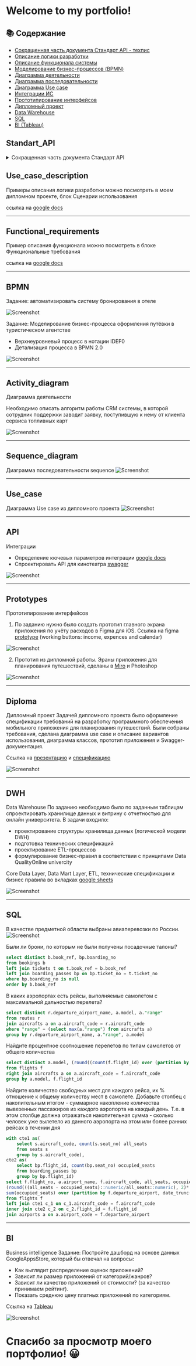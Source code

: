 <h1>Welcome to my portfolio!</h1>

## 📚 Содержание

- [Сокращенная часть документа Стандарт API - техпис](#Standart_API)
- [Описание логики разработки](#Use_case_description)
- [Описание функционала системы](#Functional_requirements)
- [Моделирование бизнес-процессов (BPMN)](#BPMN)
- [Диаграмма деятельности](#Activity_diagram)
- [Диаграмма последовательности](#Sequence_diagram)
- [Диаграмма Use case](#Use_case)
- [Интеграции ИС](#API)
- [Прототипирование интерфейсов](#Prototypes)
- [Дипломный проект](#Diploma)
- [Data Warehouse](#DWH)
- [SQL](#SQL)
- [BI (Tableau)](#BI)


## Standart_API
<details><summary>Сокращенная часть документа Стандарт API</summary>
	
## API design mandate

1. Оперируйте сущностями, а не имплементациями
1. Используйте операции для отображения статуса асинхронных действий
1. Думайте о безопасности своих интерфейсов так, как будто они доступны из интернета
1. Не используйте недокументированные интерфейсы (API) других команд
1. Не используйте API для которых не предоставляются гарантии доступности и совместимости
1. Не проксируйте в свой интерфейс сущности своих зависимостей
1. Не предоставляйте методы API меняющие состояние без авторизации
1. Не используйте RPC семантику в URL, оперируйте только REST сущностями или операциями
1. Используйте паттерн -- при выполнении сложных многосоставных операций
1. Используйте возврат объектов отслеживания асинхронных операций 
1. Все длительные асинхронные операции следует делать прерываемыми 
1. Не возвращайте в API ошибки, если пользовательский сценарий не окончен и их невозможно обработать

## Введение

**API** – это спецификация, описывающая как клиент должен формировать запросы на получение и изменение ресурсов, а сервер отвечать на эти запросы.

## Соглашения

В документах описывающих стандарты, используются модальные глаголы для обозначения уровня требований. Такие слова выделяются заглавными буквами. В этом документе определяется толкование этих глаголов и производных от них слов. 

- *НЕОБХОДИМО*

Или ТРЕБУЕТСЯ, НУЖНО и ДОЛЖЕН – для требований, которые являются абсолютно необходимыми в данном соглашении.

- *НЕДОПУСТИМО*

Или НЕ ПОЗВОЛЯЕТСЯ – абсолютный запрет в рамках соглашения.

- *СЛЕДУЕТ*

Или РЕКОМЕНДУЕТСЯ – для обозначения требований, от выполнения которых можно отказаться при наличии причин. Однако при этом, следует помнить о возможных проблемах и принимать взвешенное решение.

- *НЕ СЛЕДУЕТ*

Или НЕ РЕКОМЕНДУЕТСЯ – применительно к особенностям или функциям, которые допустимы и могут быть полезными, но могут вызывать проблемы. При реализации таких опций следует принимать взвешенное решение.

- *ВОЗМОЖНО*

Или НЕОБЯЗАТЕЛЬНЫЙ – обозначают элементы, реализация которых является необязательной. 

## Структура документа

В этом разделе описывается структура json-документа.

Если не указано иное, определенные здесь объекты, НЕ ДОЛЖНЫ содержать дополнительных параметров. Реализации клиента и сервера ДОЛЖНЫ игнорировать параметры, отличные от указанных.

### Типы параметров

|Тип |Описание|
|---|---|
|строка|строковое значение произвольной длины|
|число|целое число или число с плавающей точкой|
|Array&lt;type&gt;|Массив объектов типа type|
|null|Неопределенное (пустое) значение|
|boolean|Булево значение (true/false)|

### Общая структура документа

Документ должен представлять собой корректный JSON-документ описанный в спецификации --.

На верхнем уровне – JSON может являться представлением одного из допустимых встроенных типов объекта. Также, может являться определяемым данной спецификацией, или одним из типов ресурса определенных сервером.

#### Resource object

Resource object – базовый блок всех объектов описанных в спецификации и любых объектов определенных сервером. Все объекты унаследованные от resource object определяют два типа атрибутов:

- *Служебные* – определяют данные необходимые для получения и изменения объекта. Содержат мета-информацию об объекте, либо выполняют какую-либо функцию. Служебные атрибуты, не являются частью состояния ресурсов на сервере. Служебные атрибуты выносятся на верхний уровень в объекте.

- *Сущностные* – описывают свойства доменных сущностей сервера и не могут нести в себе служебную информацию. Описываются внутри **attributes** свойства находящегося на верхнем уровне в ресурсе. Если сущностных атрибутов нет, то и атрибута **attributes** также не будет.

Любой из встроенных или определенных сервером объектов наследуется от Resource object и ДОЛЖЕН определять параметры:

|Параметр|Тип| Описание|
|---|---|---|
|kind|строка|Тип объекта, описанный латиницей в CapitalCase, например &#34;Page&#34;, &#34;Collection&#34;, &#34;Error&#34;, &#34;Document&#34;|

МОГУТ быть определены параметры:

|Параметр|Тип|Описание|
|---|---|---|
|self|строка (URL)|Абсолютная ссылка на ресурс. Запрос сделанный по данной ссылке возвращает представление данного ресурса|
|metadata|JSON|Дополнительная служебная информация. Произвольный JSON. В metadata вносят служебные данные, которые могут быть полезны на клиенте в контексте выполняемого запроса, но: <br /> 1) определяются исключительно на сервере, и не могут быть изменены запросом с клиента<br /> 2) не являются непосредственными атрибутами ресурса<br /> Например, дата/время создания или изменения ресурса, юзер создавший ресурс, и т.п.|
|schema|строка URL [JSON schema]|Ссылка на схему описывающую ресурс в формате JSON schema|
|attributes|JSON|Описание сущностных атрибутов ресурса|
|dependencies|JSON|Связи объекта вида providedBy, usedBy|

#### Встроенные типы объектов

<details>
<summary>Ссылка (kind=Reference)</summary>

В случаях, когда необходимо возвращать лишь уникальный идентификатор описывающий объект, используется resource reference object. Каждый объект Reference ДОЛЖЕН определять параметры:

|Параметр|Обязательный|Описание|
|--|--|--|
|kind|строка = Reference|да|Тип ресурса. В этом случае это тип Reference|
|resourceKind|строка|да|Тип ресурса на который ведет ссылка|
|identifier|AttributeIdentifier|да|Идентификатор ресурса (см ниже)|

AttributeIdentifier

|Параметр|Тип|Обязательный|Описание|
|--|--|--|--|
|name|строка|да|Имя уникального атрибута в ресурсе|
|value|строка/число|да|Значение идентификатора|

</details>
<details>
<summary>Ошибка(kind=Error)</summary> 

Все ошибки сервера, ошибки бизнес-логики или инфраструктуры, ДОЛЖНЫ возвращаться в ресурсе с типом kind=Error. НЕ ДОПУСКАЕТСЯ возвращать данный тип ресурса вместе с кодом ответа HTTP &lt; 400

|Параметр|Тип|Обязательный|Описание|
|--|--|--|--|
|kind|строка = Error|да|Описание типа ресурса|
|code|строка| да|Код ошибки определяемый приложением|
|userError|строка|да|Ошибка, которая отображается клиенту|
|systemError|строка|нет|Ошибка, имеющая смысл для разработчика|
|detail|JSON value|нет|Произвольное значение JSON описывающее детали ошибки|
</details>

<details>
<summary>Коллекция (kind=Collection)</summary>

Коллекция — это встроенный объект, представление отображающее один и более объектов других типов. Коллекция МОЖЕТ включать в себя типы определенные сервером, тип Reference и другие коллекции. Коллекция НЕ ДОЛЖНА включать в себя типы объектов Error и Page. Коллекция должна определять параметры:

|Параметр|Тип|Обязательный|Описание|
|--|--|--|--|
|kind|строка = Collection|да|Описание типа ресурса|
|contents|Array&lt;Resource object|Reference&gt;|да|Коллекция ресурсов унаследованных от Resource object, кроме Error, Page|
</details>
<details>
<summary>Страница (kind=Page)</summary>

Page — встроенный объект, страница в постраничной выборке. Если коллекция представляет всю выборку, то страница представляет лишь ее часть. Страница ДОЛЖНА содержать выборку ресурсов только из типов определенных сервером. Страниц коллекций или страниц ошибок быть не может. Каждая страница ДОЛЖНА включать параметры:

|Параметр|Тип|Обязательный|Описание|
|--|--|--|--|
|kind|строка = Page|да|Описание типа ресурса|
|pageOf|строка (URL)|да|Ссылка на коллекцию, часть которой представляет данная страница|
|total|число (целое)|да|Общее количество результатов в коллекции|
|contents|Array&lt;Resource object&gt;|да|Выборка ресурсов представляемых этой страницей|
</details>
<details>
<summary>Операция (kind=Operation)</summary>

Операция — встроенный объект, описывает long-running операцию запущенную в результате API вызова. Каждый объект Operation включает в себя параметры:

|Параметр|Тип|Обязательный|Описание|
|--|--|--|--|
|kind|строка = Operation|да|Описание типа ресурса|
|metadata|JSON value|нет|Произвольный JSON содержащий служебные метаданные|
|id|строка uuid4|да|Уникальный идентификатор операции|
|start|строка|да|timestamp времени начала операции по ISO 8601 — дата и время с указанием часового пояса|
|done|boolean|да|Если операция всё еще выполняется и возвращает false, если операция выполнена и возвращает true|
|status|строка|да|Отражает человеко-читаемое текущее состояние операции, произвольная строка|
|result|(Error|JSON)|да|В случае ошибки во время выполнения операции в result ДОЛЖЕН быть записан объект типа kind = Error. В случае успеха, в результате МОЖЕТ быть записан любой поддерживаемый спецификацией тип объекта унаследованный от Resource object, а также произвольный JSON|
</details>

</details>

## Use_case_description
Примеры описания логики разработки можно посмотреть в моем дипломном проекте, блок Сценарии использования

ссылка на <a href="https://docs.google.com/document/d/1IPCBv0trKXVTHWWtoMe96FaZCRDJ-uWEG2VZmhIGJAo/edit#bookmark=id.i3dr7kwihqzm">google docs</a>
___

## Functional_requirements
Пример описания функционала можно посмотреть в блоке Функциональные требования

ссылка на <a href="https://docs.google.com/document/d/1IPCBv0trKXVTHWWtoMe96FaZCRDJ-uWEG2VZmhIGJAo/edit#bookmark=id.9gdgvbxwu3cq">google docs</a>
___

## BPMN

Задание: автоматизировать систему бронирования в отеле

![Screenshot](https://github.com/nataliashved/.github-images/blob/main/bpmn.jpg?raw=true)

Задание: Моделирование бизнес-процесса оформления путёвки в туристическом агентстве
- Верхнеуровневый процесс в нотации IDEF0 
- Детализация процесса в BPMN 2.0

![Screenshot](https://github.com/nataliashved/.github-images/blob/main/bpmn_idef0.jpg?raw=true) 
___

## Activity_diagram 
Диаграмма деятельности 

Необходимо описать алгоритм работы CRM системы, в которой сотрудник поддержки заводит заявку, поступившую к нему от клиента сервиса топливных карт

![Screenshot](https://github.com/nataliashved/.github-images/blob/main/diagram_crm.jpg?raw=true)
___

## Sequence_diagram

Диаграмма последовательности sequence
![Screenshot](https://github.com/nataliashved/.github-images/blob/main/sequence.jpg?raw=true)
___

## Use_case
Диаграмма Use case из дипломного проекта
![Screenshot](https://github.com/nataliashved/.github-images/blob/main/Use%20case.jpg?raw=true)
___

## API 
Интеграции
- Определение кючевых параметров интеграции  <a href="https://docs.google.com/document/d/11UA9l0pmHD3amXFuyFQdH593jZOck3-i77AkVvsEhhw/edit?usp=sharing">google docs</a>
- Спроектировать API для кинотеатра [swagger](https://app.swaggerhub.com/apis/lianess/Iskorka2/1.0.1)

![Screenshot](https://github.com/nataliashved/.github-images/blob/main/api.jpg?raw=true)
___

## Prototypes 
Прототипирование интерфейсов
1. По заданию нужно было создать прототип главного экрана приложения по учёту расходов в Figma для iOS. Ссылка на figma <a href="https://www.figma.com/proto/fKyYFi0qrNkGeUYZLYyP6y/%D0%9F%D1%80%D0%BE%D1%82%D0%BE%D1%82%D0%B8%D0%BF?node-id=2-3&scaling=scale-down&page-id=1%3A2&starting-point-node-id=2%3A3&mode=design&t=d8PeZjRUUQvIGgCz-1" target="_blank">prototype</a> (working buttons: income, expences and calendar)
   
![Screenshot](https://github.com/nataliashved/.github-images/blob/main/figma.jpg?raw=true)

2. Прототип из дипломной работы. Эраны приложения для планирования путешествий, сделаны в <a href="https://miro.com/app/board/o9J_kz8XEt4=/?share_link_id=271714930996">Miro</a> и Photoshop
   
![Screenshot](https://github.com/nataliashved/.github-images/blob/main/prototype_diploma.jpg?raw=true)
___

## Diploma 
Дипломный проект
Задачей дипломного проекта было оформление спецификации требований на разработку программного обеспечения мобильного приложения для планирования путешествий. Были собраны требования, сделана диаграмма use case и описание вариантов использования, диаграмма классов, прототип приложения и Swagger-документация.

Ссылка на [презентацию](https://docs.google.com/presentation/d/1ApEWS3FYBY5uO59Q78Ch0QMA7xCho28i/edit?usp=sharing&ouid=115070893752402896578&rtpof=true&sd=true) и [спецификацию](https://docs.google.com/document/d/1IPCBv0trKXVTHWWtoMe96FaZCRDJ-uWEG2VZmhIGJAo/edit?usp=sharing)

![Screenshot](https://github.com/nataliashved/.github-images/blob/main/diploma_title.jpg?raw=true)

___
## DWH 
Data Warehouse
По заданию необходимо было по заданным таблицам спроектировать хранилище данных и витрину с отчетностью для онлайн университета.
В задачи входило:
- проектирование структуры хранилища данных (логической модели DWH)
- подготовка технических спецификаций
- проектирование ETL-процессов
- формулирование бизнес-правил в соответствии с принципами Data QualityOnline univercity

Core Data Layer, Data Mart Layer, ETL, технические спецификации и бизнес правила во вкладках <a href="https://docs.google.com/spreadsheets/d/17Da7IS6fAjHAVv1_yUw3HUlk2hFT_h_5kpTfDOwxJ-s/edit?usp=sharing">google sheets</a>

![Screenshot](https://github.com/nataliashved/.github-images/blob/main/dwh.jpg?raw=true)
___

## SQL
В качестве предметной области выбраны авиаперевозки по России.
![Screenshot](https://github.com/nataliashved/.github-images/blob/main/sql_diagram.jpg?raw=true)

Были ли брони, по которым не были получены посадочные талоны?

```sql 
select distinct b.book_ref, bp.boarding_no
from bookings b 
left join tickets t on t.book_ref = b.book_ref 
left join boarding_passes bp on bp.ticket_no = t.ticket_no
where bp.boarding_no is null 
order by b.book_ref
```

В каких аэропортах есть рейсы, выполняемые самолетом с максимальной дальностью перелета?

```sql
select distinct r.departure_airport_name, a.model, a."range"
from routes r
join aircrafts a on a.aircraft_code = r.aircraft_code
where "range" = (select max(a."range") from aircrafts a)
group by r.departure_airport_name, a."range", a.model 
```

Найдите процентное соотношение перелетов по типам самолетов от общего количества

```sql
select distinct a.model, (round((count(f.flight_id) over (partition by f.aircraft_code)::numeric/count(f.flight_id) over()::numeric), 2)*100)::integer||'%' "%"  
from flights f 
right join aircrafts a on a.aircraft_code = f.aircraft_code
group by a.model, f.flight_id
```

Найдите количество свободных мест для каждого рейса, их % отношение к общему количеству мест в самолете. Добавьте столбец с накопительным итогом - суммарное накопление количества вывезенных пассажиров из каждого аэропорта на каждый день. Т.е. в этом столбце должна отражаться накопительная сумма - сколько человек уже вылетело из данного аэропорта на этом или более ранних рейсах в течении дня

```sql
with cte1 as(
	select s.aircraft_code, count(s.seat_no) all_seats
	from seats s  
	group by s.aircraft_code),
cte2 as(
	select bp.flight_id, count(bp.seat_no) occupied_seats 
	from boarding_passes bp
	group by bp.flight_id)
select f.flight_no, a.airport_name, f.aircraft_code, all_seats, occupied_seats, all_seats - occupied_seats free_seats, 
(round(((all_seats - occupied_seats)::numeric/all_seats::numeric), 2)* 100)::integer||'%' "% to all_seats", f.scheduled_departure, 
sum(occupied_seats) over (partition by f.departure_airport, date_trunc('day', f.scheduled_departure) order by f.scheduled_departure) ppl_flewoutperday
from flights f 
left join cte1 c_1 on c_1.aircraft_code = f.aircraft_code 
inner join cte2 c_2 on c_2.flight_id = f.flight_id
join airports a on a.airport_code = f.departure_airport 
```
___

## BI 
Business intelligence
Задание:
Постройте дашборд на основе данных GoogleAppsStore, который бы отвечал на вопросы:
- Как выглядит распределение оценок приложений?
- Зависит ли размер приложений от категорий/жанров?
- Зависит ли качество приложений от стоимости? (за качество принимаем рейтинг).
- Показать среднюю цену платных приложений по категориям.
  
Ссылка на <a href="https://public.tableau.com/app/profile/natalia.shvedova/viz/Businessintelligence_16900433756250/Dashboard1">Tableau</a>

![Screenshot](https://github.com/nataliashved/.github-images/blob/main/tableau.jpg?raw=true)

<h1>Спасибо за просмотр моего портфолио! 😀</h1>
